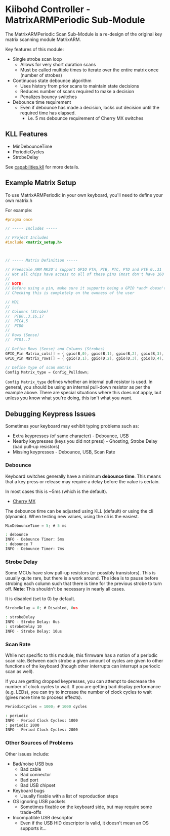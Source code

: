 # Kiibohd Controller - MatrixARMPeriodic Sub-Module

The MatrixARMPeriodic Scan Sub-Module is a re-design of the original key matrix scanning module MatrixARM.

Key features of this module:

* Single strobe scan loop
  - Allows for very short duration scans
  - Must be called multiple times to iterate over the entire matrix once (number of strobes)
* Continuous state debounce algorithm
  - Uses history from prior scans to maintain state decisions
  - Reduces number of scans required to make a decision
  - Penalizes bouncy switches
* Debounce time requirement
  - Even if debounce has made a decision, locks out decision until the required time has elapsed.
    + i.e. 5 ms debounce requirement of Cherry MX switches


## KLL Features

* MinDebounceTime
* PeriodicCycles
* StrobeDelay

See [capabilities.kll](capabilities.kll) for more details.


## Example Matrix Setup

To use MatrixARMPeriodic in your own keyboard, you'll need to define your own matrix.h

For example:
```c
#pragma once

// ----- Includes -----

// Project Includes
#include <matrix_setup.h>



// ----- Matrix Definition -----

// Freescale ARM MK20's support GPIO PTA, PTB, PTC, PTD and PTE 0..31
// Not all chips have access to all of these pins (most don't have 160 pins :P)
//
// NOTE:
// Before using a pin, make sure it supports being a GPIO *and* doesn't have a default pull-up/pull-down
// Checking this is completely on the ownness of the user

// MD1
//
// Columns (Strobe)
//  PTB0..3,16,17
//  PTC4,5
//  PTD0
//
// Rows (Sense)
//  PTD1..7

// Define Rows (Sense) and Columns (Strobes)
GPIO_Pin Matrix_cols[] = { gpio(B,0), gpio(B,1), gpio(B,2), gpio(B,3), gpio(B,16), gpio(B,17), gpio(C,4), gpio(C,5), gpio(D,0) };
GPIO_Pin Matrix_rows[] = { gpio(D,1), gpio(D,2), gpio(D,3), gpio(D,4), gpio(D,5), gpio(D,6), gpio(D,7) };

// Define type of scan matrix
Config Matrix_type = Config_Pulldown;
```

`Config Matrix_type` defines whether an internal pull resistor is used.
In general, you should be using an internal pull-down resistor as per the example above.
There are special situations where this does not apply, but unless you know what you're doing, this isn't what you want.


## Debugging Keypress Issues

Sometimes your keyboard may exhibit typing problems such as:

* Extra keypresses (of same character) - Debounce, USB
* Nearby keypresses (keys you did not press) - Ghosting, Strobe Delay (bad pull-up resistors)
* Missing keypresses - Debounce, USB, Scan Rate


### Debounce

Keyboard switches generally have a minimum **debounce time**.
This means that a key press or release may require a delay before the value is certain.

In most cases this is ~5ms (which is the default).

* [Cherry MX](https://cdn.sparkfun.com/datasheets/Components/Switches/MX%20Series.pdf)

The debounce time can be adjusted using KLL (default) or using the cli (dynamic).
When testing new values, using the cli is the easiest.

```c
MinDebounceTime = 5; # 5 ms
```

```bash
: debounce
INFO - Debounce Timer: 5ms
: debounce 7
INFO - Debounce Timer: 7ms
```


### Strobe Delay

Some MCUs have slow pull-up resistors (or possibly transistors).
This is usually quite rare, but there is a work around.
The idea is to pause before strobing each column such that there is time for the previous strobe to turn off.
**Note**: This shouldn't be necessary in nearly all cases.

It is disabled (set to 0) by default.

```c
StrobeDelay = 0; # Disabled, 0us
```

```bash
: strobeDelay
INFO - Strobe Delay: 0us
: strobeDelay 10
INFO - Strobe Delay: 10us
```


### Scan Rate

While not specific to this module, this firmware has a notion of a periodic scan rate.
Between each strobe a given amount of cycles are given to other functions of the keyboard (though other interrupts can interrupt a periodic scan as well).

If you are getting dropped keypresses, you can attempt to decrease the number of clock cycles to wait.
If you are getting bad display performance (e.g. LEDs), you can try to increase the number of clock cycles to wait (gives more time to process effects).

```c
PeriodicCycles = 1000; # 1000 cycles
```

```bash
: periodic
INFO - Period Clock Cycles: 1000
: periodic 2000
INFO - Period Clock Cycles: 2000
```


### Other Sources of Problems

Other issues include:

* Bad/noise USB bus
  + Bad cable
  + Bad connector
  + Bad port
  + Bad USB chipset
* Keyboard bugs
  + Usually fixable with a list of reproduction steps
* OS ignoring USB packets
  + Sometimes fixable on the keyboard side, but may require some trade-offs
* Incompatible USB descriptor
  + Even if the USB HID descriptor is valid, it doesn't mean an OS supports it...

